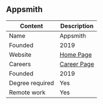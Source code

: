 ## Appsmith

Content|Description
-|-
Name|Appsmith
Founded|2019
Website|[Home Page](http://appsmith.com/)
Careers|[Career Page](https://angel.co/company/appsmith)
Founded|2019
Degree required|Yes
Remote work|Yes

